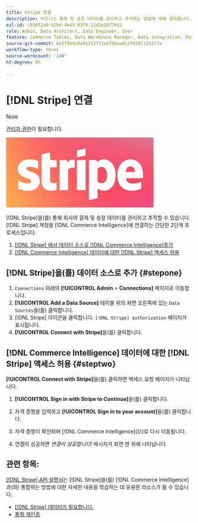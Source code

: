 ```yaml
---
title: Stripe 연결
description: 비즈니스 결제 및 송장 데이터를 관리하고 추적하는 방법에 대해 알아봅니다.
exl-id: c038f2a9-b2bd-4e45-93f9-12d2e5077b31
role: Admin, Data Architect, Data Engineer, User
feature: Commerce Tables, Data Warehouse Manager, Data Integration, Data Import/Export
source-git-commit: 6e2f9e4a9e91212771e6f6baa8c2f8101125217a
workflow-type: tm+mt
source-wordcount: '149'
ht-degree: 0%

---
```


# [!DNL Stripe] 연결

>[!NOTE]
>
>[관리자 권한](../../../administrator/user-management/user-management.md)이 필요합니다.

![](../../../assets/stripe-logo.png)

[!DNL Stripe]을(를) 통해 회사의 결제 및 송장 데이터를 관리하고 추적할 수 있습니다. [!DNL Stripe] 계정을 [!DNL Commerce Intelligence]에 연결하는 간단한 2단계 프로세스입니다.

1. [ [!DNL Stripe] 에서 데이터 소스로  [!DNL Commerce Intelligence]추가](#stepone)
1. [ [!DNL Commerce Intelligence] 데이터에 대한  [!DNL Stripe] 액세스 허용](#steptwo)

## [!DNL Stripe]을(를) 데이터 소스로 추가 {#stepone}

1. `Connections` 아래의 **[!UICONTROL Admin** > **Connections]** 페이지로 이동합니다.
1. **[!UICONTROL Add a Data Source]** 테이블 위의 화면 오른쪽에 있는 `Data Sources`을(를) 클릭합니다.
1. [!DNL Stripe] 아이콘을 클릭합니다. `[!DNL Stripe] authorization` 페이지가 표시됩니다.
1. **[!UICONTROL Connect with Stripe]**&#x200B;을(를) 클릭합니다.

## [!DNL Commerce Intelligence] 데이터에 대한 [!DNL Stripe] 액세스 허용 {#steptwo}

**[!UICONTROL Connect with Stripe]**&#x200B;을(를) 클릭하면 액세스 요청 페이지가 나타납니다.

1. **[!UICONTROL Sign in with Stripe to Continue]**&#x200B;을(를) 클릭합니다.

1. 자격 증명을 입력하고 **[!UICONTROL Sign in to your account]**&#x200B;을(를) 클릭합니다.

1. 자격 증명이 확인되며 [!DNL Commerce Intelligence]&#x200B;(으)로 다시 이동됩니다.

1. 연결이 성공하면 *연결이 성공합니다!* 메시지가 화면 맨 위에 나타납니다.

## 관련 항목:

[[!DNL Stripe] API 설명서](https://stripe.com/docs/api)는 [!DNL Stripe]을(를) [!DNL Commerce Intelligence]과(와) 통합하는 방법에 대한 자세한 내용을 학습하는 데 유용한 리소스가 될 수 있습니다.

* [ [!DNL Stripe] 데이터가 필요합니다.](../integrations/stripe-data.md)
* [통합 재인증](https://experienceleague.adobe.com/docs/commerce-knowledge-base/kb/how-to/mbi-reauthenticating-integrations.html)
